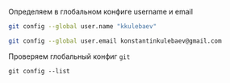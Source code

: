 Определяем в глобальном конфиге username и email
```sh
git config --global user.name "kkulebaev"
```

```sh
git config --global user.email konstantinkulebaev@gmail.com
```

Проверяем глобальный конфиг `git`
```
git config --list
```